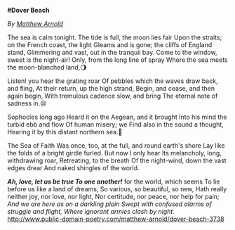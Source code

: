 **#Dover Beach**

_By [Matthew Arnold](https://en.wikipedia.org/wiki/Matthew_Arnold)_

The sea is calm tonight.
The tide is full, the moon lies fair
Upon the straits; on the French coast, the light
Gleams and is gone; the cliffs of England stand,
Glimmering and vast, out in the tranquil bay.
Come to the window, sweet is the night-air!
Only, from the long line of spray
Where the sea meets the moon-blanched land,:waning_gibbous_moon:

Listen! you hear the grating roar
Of pebbles which the waves draw back, and fling,
At their return, up the high strand,
Begin, and cease, and then again begin,
With tremulous cadence slow, and bring
The eternal note of sadness in.:cry:

Sophocles long ago
Heard it on the Aegean, and it brought
Into his mind the turbid ebb and flow
Of human misery; we
Find also in the sound a thought,
Hearing it by this distant northern sea.:ocean:

The Sea of Faith
Was once, too, at the full, and round earth's shore
Lay like the folds of a bright girdle furled.
But now I only hear
Its melancholy, long, withdrawing roar,
Retreating, to the breath
Of the night-wind, down the vast edges drear
And naked shingles of the world.

***Ah, love, let us be true
To one another!*** for the world, which seems
To lie before us like a land of dreams,
So various, so beautiful, so new,
Hath really neither joy, nor love, nor light,
Nor certitude, nor peace, nor help for pain;
_And we are here as on a darkling plain
Swept with confused alarms of struggle and flight,
Where ignorant armies clash by night._
http://www.public-domain-poetry.com/matthew-arnold/dover-beach-3738
